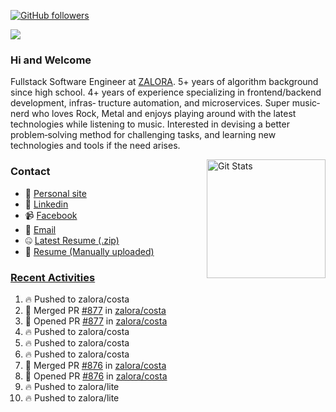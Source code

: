[![GitHub followers](https://img.shields.io/github/followers/DeKal?label=Follow%20at%20GitHub&style=for-the-badge)](https://github.com/DeKal)

<img
  src="https://cr-ss-service.azurewebsites.net/api/ScreenShot?widget=summary&username=DeKal&badges=3&width=300&style=--header-bg-color:%23000;--border-radius:10px"
/>

### Hi and Welcome 
Fullstack Software Engineer at [ZALORA](https://github.com/zalora/). 5+ years of algorithm background since high school. 4+ years of experience specializing in frontend/backend development, infras‐ tructure automation, and microservices. Super music‐nerd who loves Rock, Metal and enjoys playing around with the latest technologies while listening to music. Interested in devising a better problem‐solving method for challenging tasks, and learning new technologies and tools if the need arises.


<a href="https://phatho-folio.now.sh/"><img alt="Git Stats" src="https://github-readme-stats.vercel.app/api?username=DeKal&show_icons=true&theme=merko&count_private=true" align="right" height="190" /></a>


### Contact

- 💬 [Personal site](https://phatho-folio.now.sh/)
- 🔗 [Linkedin](https://www.linkedin.com/in/phat-ho/)
- 📹 [Facebook](https://www.facebook.com/dekal.dev)
- 📧 <a href="mailto:hohuuphat22@gmail.com">Email</a>
- 🤐 <a id="raw-url" href="https://nightly.link/DeKal/dekal-cv-v2/workflows/build/main/huuphatho_cv.zip">Latest Resume (.zip)</a>
- 📄 <a id="raw-url" href="https://raw.githubusercontent.com/DeKal/DeKal/master/cv/phathuuho_cv.pdf">Resume (Manually uploaded)</a>


### [Recent Activities](https://github.com/DeKal/github-activity-readme)
<!--START_SECTION:activity-->
1. 🔥 Pushed to zalora/costa
2. 🎉 Merged PR [#877](https://github.com/zalora/costa/pull/877) in [zalora/costa](https://github.com/zalora/costa)
3. 💪 Opened PR [#877](https://github.com/zalora/costa/pull/877) in [zalora/costa](https://github.com/zalora/costa)
4. 🔥 Pushed to zalora/costa
5. 🔥 Pushed to zalora/costa
6. 🔥 Pushed to zalora/costa
7. 🎉 Merged PR [#876](https://github.com/zalora/costa/pull/876) in [zalora/costa](https://github.com/zalora/costa)
8. 💪 Opened PR [#876](https://github.com/zalora/costa/pull/876) in [zalora/costa](https://github.com/zalora/costa)
9. 🔥 Pushed to zalora/lite
10. 🔥 Pushed to zalora/lite
<!--END_SECTION:activity-->